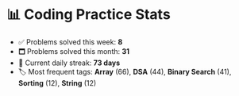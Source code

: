# 📊 Coding Practice Stats

- ✅ Problems solved this week: **8**
- 🗖️ Problems solved this month: **31**
- 📌 Current daily streak: **73 days**
- 🏷️ Most frequent tags: **Array** (66), **DSA** (44), **Binary Search** (41), **Sorting** (12), **String** (12)
